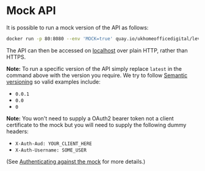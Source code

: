 Mock API
========

It is possible to run a mock version of the API as follows:

```bash
docker run -p 80:8080 --env 'MOCK=true' quay.io/ukhomeofficedigital/lev-api:latest
```

The API can then be accessed on [localhost] over plain HTTP, rather than HTTPS.

**Note:** To run a specific version of the API simply replace `latest` in the command above with the version you require. We try to follow [Semantic versioning] so valid examples include:

* `0.0.1`
* `0.0`
* `0`

**Note:** You won't need to supply a OAuth2 bearer token not a client certificate to the mock but you will need to supply the following dummy headers:

* `X-Auth-Aud: YOUR_CLIENT_HERE`
* `X-Auth-Username: SOME_USER`

(See [Authenticating against the mock] for more details.)

[localhost]: http://localhost/
[Semantic versioning]: https://semver.org/
[Authenticating against the mock]: ./Authentication#authenticating-against-the-mock
